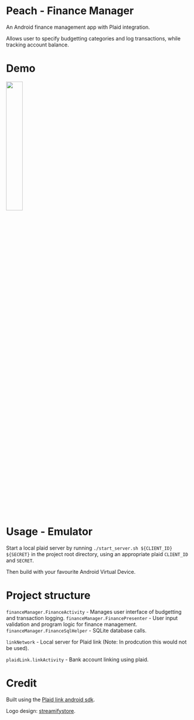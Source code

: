 # Peach - Finance Manager
An Android finance management app with Plaid integration.

Allows user to specify budgetting categories and log transactions, while tracking account balance.

# Demo

<img src="https://github.com/OliverMadine/peach-finance-manager/blob/main/docs/demo.gif" width="30%" height="30%"/>

# Usage - Emulator

Start a local plaid server by running `./start_server.sh ${CLIENT_ID} ${SECRET}` in the project root directory, using an appropriate plaid `CLIENT_ID` and `SECRET`. 

Then build with your favourite Android Virtual Device.

# Project structure

`financeManager.FinanceActivity` - Manages user interface of budgetting and transaction logging.
`financeManager.FinancePresenter` - User input validation and program logic for finance management.
`financeManager.FinanceSqlHelper` - SQLite database calls.

`linkNetwork` - Local server for Plaid link (Note: In prodcution this would not be used).

`plaidLink.linkActivity` - Bank account linking using plaid.

# Credit
Built using the [Plaid link android sdk](https://github.com/plaid/plaid-link-android).

Logo design: [streamifystore](https://streamifystore.com).
